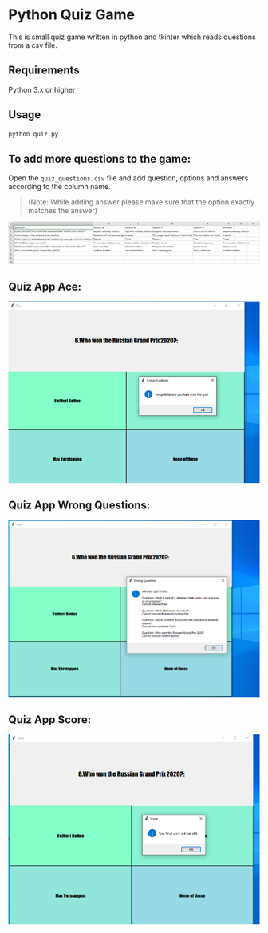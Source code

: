 # Python Quiz Game
This is small quiz game written in python and tkinter which reads questions from a csv file.

## Requirements
Python 3.x or higher

## Usage 
```bash
python quiz.py
```

## To add more questions to the game:

Open the ```quiz_questions.csv``` file and add question, options and answers according to the column name.<br>
> (Note: While adding answer please make sure that the option exactly matches the answer)

![Question File](images/sample_question_file.png)

## Quiz App Ace:
![Quiz App](images/sample_ace.png)

## Quiz App Wrong Questions:
![Quiz App](images/sample_wrong.png)

## Quiz App Score:
![Quiz App](images/sample_score.png)